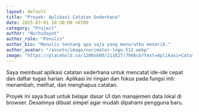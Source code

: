 ```yaml
---
layout: default
title: "Proyek: Aplikasi Catatan Sederhana"
date: 2025-07-01 10:30:00 +0700
category: "Project"
author: "Nurhidayat"
author_role: "Penulis"
author_bio: "Menulis tentang apa saja yang menurutku menarik."
author_avatar: "/assets/image/nurimator-logo-512.webp"
image: "https://placehold.co/1200x600/111827/7986cb?text=Aplikasi+Catatan"
---
```


Saya membuat aplikasi catatan sederhana untuk mencatat ide-ide cepat dan daftar tugas harian. Aplikasi ini ringan dan fokus pada fungsi inti: menambah, melihat, dan menghapus catatan.

Proyek ini saya buat untuk belajar dasar UI dan manajemen data lokal di browser. Desainnya dibuat simpel agar mudah dipahami pengguna baru.

